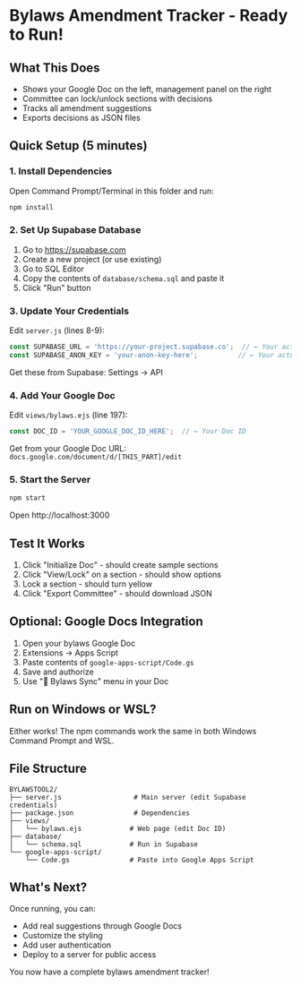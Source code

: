 # Bylaws Amendment Tracker - Ready to Run!

## What This Does
- Shows your Google Doc on the left, management panel on the right
- Committee can lock/unlock sections with decisions
- Tracks all amendment suggestions
- Exports decisions as JSON files

## Quick Setup (5 minutes)

### 1. Install Dependencies
Open Command Prompt/Terminal in this folder and run:
```bash
npm install
```

### 2. Set Up Supabase Database
1. Go to https://supabase.com
2. Create a new project (or use existing)
3. Go to SQL Editor
4. Copy the contents of `database/schema.sql` and paste it
5. Click "Run" button

### 3. Update Your Credentials
Edit `server.js` (lines 8-9):
```javascript
const SUPABASE_URL = 'https://your-project.supabase.co';  // ← Your actual URL
const SUPABASE_ANON_KEY = 'your-anon-key-here';          // ← Your actual key
```
Get these from Supabase: Settings → API

### 4. Add Your Google Doc
Edit `views/bylaws.ejs` (line 197):
```javascript
const DOC_ID = 'YOUR_GOOGLE_DOC_ID_HERE';  // ← Your Doc ID
```
Get from your Google Doc URL: `docs.google.com/document/d/[THIS_PART]/edit`

### 5. Start the Server
```bash
npm start
```
Open http://localhost:3000

## Test It Works
1. Click "Initialize Doc" - should create sample sections
2. Click "View/Lock" on a section - should show options
3. Lock a section - should turn yellow
4. Click "Export Committee" - should download JSON

## Optional: Google Docs Integration
1. Open your bylaws Google Doc
2. Extensions → Apps Script
3. Paste contents of `google-apps-script/Code.gs`
4. Save and authorize
5. Use "🔧 Bylaws Sync" menu in your Doc

## Run on Windows or WSL?
Either works! The npm commands work the same in both Windows Command Prompt and WSL.

## File Structure
```
BYLAWSTOOL2/
├── server.js                  # Main server (edit Supabase credentials)
├── package.json               # Dependencies
├── views/
│   └── bylaws.ejs            # Web page (edit Doc ID)
├── database/
│   └── schema.sql            # Run in Supabase
└── google-apps-script/
    └── Code.gs               # Paste into Google Apps Script
```

## What's Next?
Once running, you can:
- Add real suggestions through Google Docs
- Customize the styling
- Add user authentication
- Deploy to a server for public access

You now have a complete bylaws amendment tracker!
